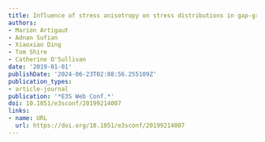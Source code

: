 ```yaml
---
title: Influence of stress anisotropy on stress distributions in gap-graded soils
authors:
- Marion Artigaut
- Adnan Sufian
- Xiaoxiao Ding
- Tom Shire
- Catherine O'Sullivan
date: '2019-01-01'
publishDate: '2024-06-23T02:08:56.255109Z'
publication_types:
- article-journal
publication: '*E3S Web Conf.*'
doi: 10.1051/e3sconf/20199214007
links:
- name: URL
  url: https://doi.org/10.1051/e3sconf/20199214007
---
```

